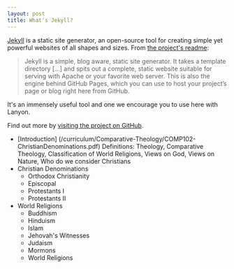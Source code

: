 ```yaml
---
layout: post
title: What's Jekyll?
---
```


[Jekyll](http://jekyllrb.com) is a static site generator, an open-source tool for creating simple yet powerful websites of all shapes and sizes. From [the project's readme](https://github.com/mojombo/jekyll/blob/master/README.markdown):

  > Jekyll is a simple, blog aware, static site generator. It takes a template directory [...] and spits out a complete, static website suitable for serving with Apache or your favorite web server. This is also the engine behind GitHub Pages, which you can use to host your project’s page or blog right here from GitHub.

It's an immensely useful tool and one we encourage you to use here with Lanyon.

Find out more by [visiting the project on GitHub](https://github.com/mojombo/jekyll).


* [Introduction] (/curriculum/Comparative-Theology/COMP102-ChristianDenominations.pdf) Definitions: Theology, Comparative Theology, Classification of World Religions, Views on God, Views on Nature, Who do we consider Christians
* Christian Denominations
    * Orthodox Christianity
    * Episcopal
    * Protestants I
    * Protestants II
* World Religions
    * Buddhism
    * Hinduism
    * Islam
    * Jehovah's Witnesses
    * Judaism
    * Mormons
    * World Religions
